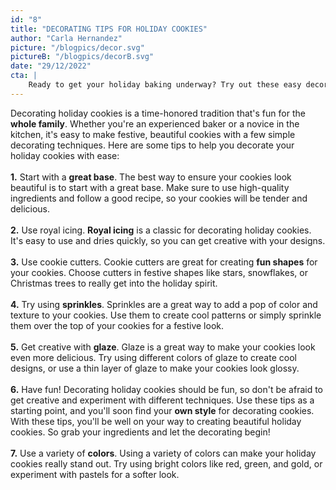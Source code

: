 ```yaml
---
id: "8"
title: "DECORATING TIPS FOR HOLIDAY COOKIES"
author: "Carla Hernandez"
picture: "/blogpics/decor.svg"
pictureB: "/blogpics/decorB.svg"
date: "29/12/2022"
cta: |
    Ready to get your holiday baking underway? Try out these easy decorating tips for holiday cookies! From classic frosting to fun sprinkles, you're sure to make delicious treats your family will love. Get creative and experiment with different decorations to make your cookies stand out this holiday season!
---
```

Decorating holiday cookies is a time-honored tradition that's fun for the **whole family**. Whether you're an experienced baker or a novice in the kitchen, it's easy to make festive, beautiful cookies with a few simple decorating techniques. Here are some tips to help you decorate your holiday cookies with ease: 
<br></br>
    **1.** Start with a **great base**. The best way to ensure your cookies look beautiful is to start with a great base. Make sure to use high-quality ingredients and follow a good recipe, so your cookies will be tender and delicious.
<br></br>
    **2.** Use royal icing. **Royal icing** is a classic for decorating holiday cookies. It's easy to use and dries quickly, so you can get creative with your designs.
<br></br>
    **3.** Use cookie cutters. Cookie cutters are great for creating **fun shapes** for your cookies. Choose cutters in festive shapes like stars, snowflakes, or Christmas trees to really get into the holiday spirit.
<br></br>
    **4.** Try using **sprinkles**. Sprinkles are a great way to add a pop of color and texture to your cookies. Use them to create cool patterns or simply sprinkle them over the top of your cookies for a festive look.
<br></br>
    **5.** Get creative with **glaze**. Glaze is a great way to make your cookies look even more delicious. Try using different colors of glaze to create cool designs, or use a thin layer of glaze to make your cookies look glossy.
<br></br>
    **6.** Have fun! Decorating holiday cookies should be fun, so don't be afraid to get creative and experiment with different techniques. Use these tips as a starting point, and you'll soon find your **own style** for decorating cookies. With these tips, you'll be well on your way to creating beautiful holiday cookies. So grab your ingredients and let the decorating begin!
<br></br>
    **7.** Use a variety of **colors**. Using a variety of colors can make your holiday cookies really stand out. Try using bright colors like red, green, and gold, or experiment with pastels for a softer look.